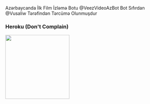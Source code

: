 Azərbaycanda İlk Film İzləmə Botu @VeezVideoAzBot Bot Sıfırdan @Vusaliw Tərəfindən Tərcümə Olunmuşdur
### Heroku (Don't Complain)
<p><a href="https://heroku.com/deploy?template=https://github.com/tankapf/VideoPlayerBot"><img src="https://img.shields.io/badge/Deploy%20To%20Heroku-blueviolet?style=for-the-badge&logo=heroku" width="200""/></a></p>


